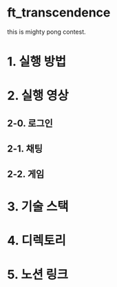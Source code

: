 # ft_transcendence
this is  mighty pong contest.

# 1. 실행 방법
# 2. 실행 영상
## 2-0. 로그인
## 2-1. 채팅
## 2-2. 게임
# 3. 기술 스택
# 4. 디렉토리
# 5. 노션 링크
